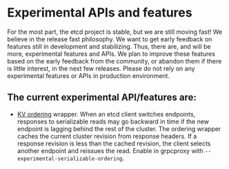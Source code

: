 # Experimental APIs and features

For the most part, the etcd project is stable, but we are still moving fast! We believe in the release fast philosophy. We want to get early feedback on features still in development and stabilizing. Thus, there are, and will be more, experimental features and APIs. We plan to improve these features based on the early feedback from the community, or abandon them if there is little interest, in the next few releases. Please do not rely on any experimental features or APIs in production environment.

## The current experimental API/features are:

- [KV ordering](https://godoc.org/github.com/TrustedKeep/etcd/clientv3/ordering) wrapper. When an etcd client switches endpoints, responses to serializable reads may go backward in time if the new endpoint is lagging behind the rest of the cluster. The ordering wrapper caches the current cluster revision from response headers. If a response revision is less than the cached revision, the client selects another endpoint and reissues the read. Enable in grpcproxy with `--experimental-serializable-ordering`.
